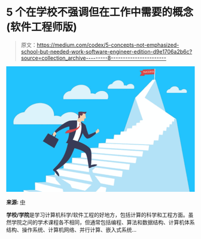 # 5 个在学校不强调但在工作中需要的概念(软件工程师版)

> 原文：<https://medium.com/codex/5-concepts-not-emphasized-school-but-needed-work-software-engineer-edition-d9e1706a2b6c?source=collection_archive---------8----------------------->

![](img/9539bab84cc185fabfd97818e62f74c0.png)

**来源:** [中](https://shehneelashraf.medium.com/the-real-meaning-of-success-47fb50a82588)

**学校/学院**是学习计算机科学/软件工程的好地方，包括计算的科学和工程方面。虽然学院之间的学术课程各不相同，但通常包括编程、算法和数据结构、计算机体系结构、操作系统、计算机网络、并行计算、嵌入式系统…